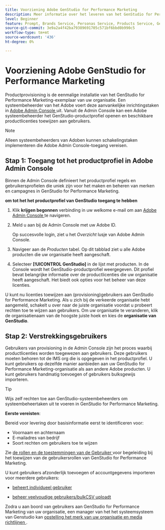 ```yaml
---
title: Voorziening Adobe GenStudio for Performance Marketing
description: Meer informatie over het leveren van het GenStudio for Performance Marketing-product.
level: Beginner
feature: Prompt, Brands Service, Personas Service, Products Service, Generative AI, Guidelines
source-git-commit: 3e9a2a4f42ba79389691705c571bf6bbd0b990c5
workflow-type: tm+mt
source-wordcount: '436'
ht-degree: 0%

---
```


# Voorziening Adobe GenStudio for Performance Marketing

Productprovisioning is de eenmalige installatie van het GenStudio for Performance Marketing-exemplaar van uw organisatie. Een systeembeheerder van het Adobe voert deze aanvankelijke inrichtingstaken in [ Adobe Admin Console ](https://helpx.adobe.com/enterprise/using/admin-console.html#Overview) uit. Vanuit de Admin Console kan een Adobe systeembeheerder het GenStudio-productprofiel openen en beschikbare productlicenties toewijzen aan gebruikers.

>[!NOTE]
>
>Alleen systeembeheerders van Adoben kunnen schakelingstaken implementeren die Adobe Admin Console-toegang vereisen.

## Stap 1: Toegang tot het productprofiel in Adobe Admin Console

Binnen de Admin Console definieert het productprofiel regels en gebruikersprofielen die uniek zijn voor het maken en beheren van merken en campagnes in GenStudio for Performance Marketing.

**om tot het het productprofiel van GenStudio toegang te hebben**

1. Klik **krijgen begonnen** verbinding in uw welkome e-mail om aan [ Adobe Admin Console ](https://helpx.adobe.com/enterprise/using/admin-console.html#Overview) te navigeren.

1. Meld u aan bij de Admin Console met uw Adobe ID.

   Op succesvolle login, ziet u het _Overzicht_ lusje van Adobe Admin Console.

1. Navigeer aan de _Producten_ tabel. Op dit tabblad ziet u alle Adobe producten die uw organisatie heeft aangeschaft.

1. Selecteer **[!UICONTROL GenStudio]** in de lijst met producten. In de Console wordt het GenStudio-productprofiel weergegeven. Dit profiel bevat belangrijke informatie over de productlicenties die uw organisatie heeft aangeschaft. Het biedt ook opties voor het beheer van deze licenties.

U kunt nu licenties toewijzen aan (provisioning)gebruikers aan GenStudio for Performance Marketing. Als u zich bij de verkeerde organisatie hebt aangemeld, schakelt u over naar de juiste organisatie voordat u probeert rechten toe te wijzen aan gebruikers. Om uw organisatie te veranderen, klik de organisatienaam van de hoogste juiste hoek en kies de **organisatie van GenStudio**.

## Stap 2: Verstrekkingsgebruikers

Gebruikers van provisioning in de Admin Console zijn het proces waarbij productlicenties worden toegewezen aan gebruikers. Deze gebruikers moeten behoren tot de IMS org die is opgegeven in het productprofiel. U kunt gebruikers op dezelfde manier aanbieden aan uw GenStudio for Performance Marketing-organisatie als aan andere Adobe producten. U kunt gebruikers handmatig toevoegen of gebruikers bulksgewijs importeren.

>[!TIP]
>
>Wijs zelf rechten toe aan GenStudio-systeembeheerders om systeembeheertaken uit te voeren in GenStudio for Performance Marketing.

**Eerste vereisten**:

Bereid voor levering door basisinformatie eerst te identificeren voor:

* Voornaam en achternaam
* E-mailadres van bedrijf
* Soort rechten om gebruikers toe te wijzen

Zie [ de rollen en de toestemmingen van de Gebruiker ](user-roles.md) voor begeleiding bij het toewijzen van de gebruikersrollen van GenStudio for Performance Marketing.

U kunt gebruikers afzonderlijk toevoegen of accountgegevens importeren voor meerdere gebruikers:

* [ beheert individueel gebruiker ](https://helpx.adobe.com/enterprise/using/manage-users-individually.html#add-users)

* [ beheer veelvoudige gebruikers/bulkCSV uploadt ](https://helpx.adobe.com/enterprise/using/bulk-upload-users.html)

Zodra u aan boord van gebruikers aan GenStudio for Performance Marketing van uw organisatie, een manager van het het systeemsysteem van Genstudio kan [ opstelling het merk van uw organisatie en media richtlijnen ](get-started.md).
